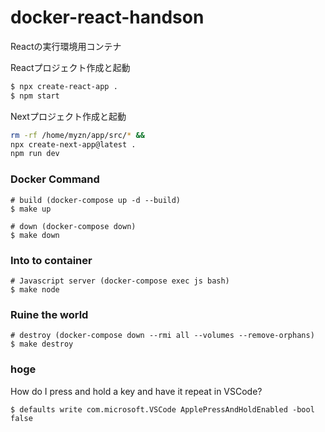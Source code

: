 # docker-react-handson
Reactの実行環境用コンテナ

Reactプロジェクト作成と起動
```bash
$ npx create-react-app .
$ npm start
```

Nextプロジェクト作成と起動
```bash
rm -rf /home/myzn/app/src/* && 
npx create-next-app@latest .
npm run dev
```

### Docker Command
```
# build (docker-compose up -d --build)
$ make up

# down (docker-compose down)
$ make down
```

### Into to container
```
# Javascript server (docker-compose exec js bash)
$ make node
```


### Ruine the world
```
# destroy (docker-compose down --rmi all --volumes --remove-orphans)
$ make destroy
```


### hoge
How do I press and hold a key and have it repeat in VSCode?
```
$ defaults write com.microsoft.VSCode ApplePressAndHoldEnabled -bool false

```
